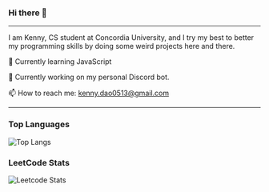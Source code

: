 ### Hi there 👋
---

I am Kenny, CS student at Concordia University, and I try my best to better my programming skills by doing some weird projects here and there.

🌱 Currently learning JavaScript

🔭 Currently working on my personal Discord bot.

📫 How to reach me: kenny.dao0513@gmail.com

---

### Top Languages 

![Top Langs](https://github-readme-stats.vercel.app/api/top-langs/?username=KungFuKennyOG)

### LeetCode Stats

![Leetcode Stats](https://leetcode.card.workers.dev/?username=weildsiense)



